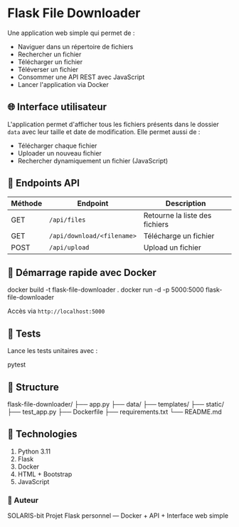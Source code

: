 # Flask File Downloader

Une application web simple qui permet de :

- Naviguer dans un répertoire de fichiers
- Rechercher un fichier
- Télécharger un fichier
- Téléverser un fichier
- Consommer une API REST avec JavaScript
- Lancer l'application via Docker

## 🌐 Interface utilisateur

L'application permet d'afficher tous les fichiers présents dans le dossier `data` avec leur taille et date de modification. Elle permet aussi de :

- Télécharger chaque fichier
- Uploader un nouveau fichier
- Rechercher dynamiquement un fichier (JavaScript)

## 🔧 Endpoints API

| Méthode | Endpoint                  | Description                                 |
|---------|---------------------------|---------------------------------------------|
| GET     | `/api/files`              | Retourne la liste des fichiers              |
| GET     | `/api/download/<filename>`| Télécharge un fichier                       |
| POST    | `/api/upload`             | Upload un fichier                           |

## 🚀 Démarrage rapide avec Docker

docker build -t flask-file-downloader .
docker run -d -p 5000:5000 flask-file-downloader

Accès via `http://localhost:5000`

## 🧪 Tests
Lance les tests unitaires avec :

pytest

## 📁 Structure

flask-file-downloader/
├── app.py
├── data/
├── templates/
├── static/
├── test_app.py
├── Dockerfile
├── requirements.txt
└── README.md

## 🐳 Technologies
1. Python 3.11
2. Flask
3. Docker
4. HTML + Bootstrap
5. JavaScript

### 🤝 Auteur
SOLARIS-bit
Projet Flask personnel — Docker + API + Interface web simple
